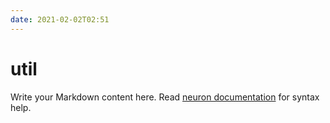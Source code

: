 ```yaml
---
date: 2021-02-02T02:51
---
```


# util

Write your Markdown content here. Read [neuron documentation](https://neuron.zettel.page/2011404.html) for syntax help.

